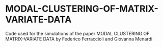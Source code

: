 # MODAL-CLUSTERING-OF-MATRIX-VARIATE-DATA

Code used for the simulations of the paper MODAL CLUSTERING OF MATRIX-VARIATE DATA by Federico Ferraccioli and Giovanna Menardi
